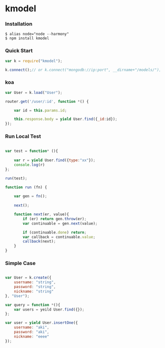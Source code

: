 kmodel
======


### Installation

    $ alias node="node --harmony"
    $ npm install kmodel

### Quick Start
```js
var k = require("kmodel");

k.connect();// or k.connect("mongodb://ip:port", __dirname+"/models/");

```

### koa
``` js
var User = k.load("User");

router.get('/user/:id', function *() {

    var id = this.params.id;

    this.response.body = yield User.find({_id:id});
});
```
### Run Local Test 
```js
    
var test = function* (){
    
    var r = yield User.find({type:"xx"});
    console.log(r)
};

run(test);

function run (fn) {
    
    var gen = fn();
    
    next();

    function next(er, value){ 
        if (er) return gen.throw(er);
        var continuable = gen.next(value);

        if (continuable.done) return;
        var callback = continuable.value;
        callback(next);
    }
}

```

### Simple Case
```js

var User = k.create({
    username: "string",
    password: "string",
    nickname: "string"
}, "User");

var query = function *(){
    var users = yeild User.find({});
};

var user = yield User.insertOne({
    username: "aki",
    password: "aki",
    nickname: "eeee"
});
```


